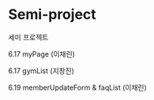# Semi-project
세미 프로젝트

6.17 myPage (이채린)

6.17 gymList (지창진)

6.19 memberUpdateForm & faqList (이채린)
